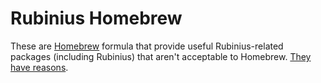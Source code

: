 # Rubinius Homebrew

These are [Homebrew](http://brew.sh/) formula that provide useful
Rubinius-related packages (including Rubinius) that aren't acceptable to
Homebrew. [They have
reasons](https://github.com/Homebrew/homebrew/blob/master/share/doc/homebrew/Acceptable-Formulae.md).
